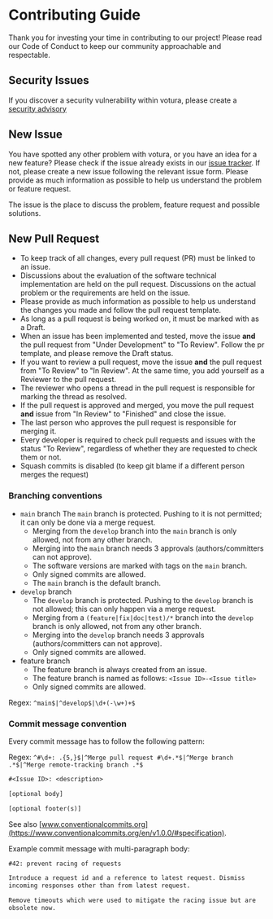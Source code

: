 # Contributing Guide

Thank you for investing your time in contributing to our project!
Please read our Code of Conduct to keep our community approachable and respectable.

## Security Issues

If you discover a security vulnerability within votura, please create a [security advisory](https://github.com/SE-UUlm/votura/security/advisories)

## New Issue

You have spotted any other problem with votura, or you have an idea for a new feature?
Please check if the issue already exists in our [issue tracker](https://github.com/SE-UUlm/votura/issues).
If not, please create a new issue following the relevant issue form.
Please provide as much information as possible to help us understand the problem or feature request.

The issue is the place to discuss the problem, feature request and possible solutions.

## New Pull Request

- To keep track of all changes, every pull request (PR) must be linked to an issue.
- Discussions about the evaluation of the software technical implementation are held on the pull request. Discussions on the actual problem or the requirements are held on the issue.
- Please provide as much information as possible to help us understand the changes you made and follow the pull request template.
- As long as a pull request is being worked on, it must be marked with as a Draft.
- When an issue has been implemented and tested, move the issue **and** the pull request from "Under Development" to "To Review". Follow the pr template, and please remove the Draft status.
- If you want to review a pull request, move the issue **and** the pull request from "To Review" to "In Review". At the same time, you add yourself as a Reviewer to the pull request.
- The reviewer who opens a thread in the pull request is responsible for marking the thread as resolved.
- If the pull request is approved and merged, you move the pull request **and** issue from "In Review" to "Finished" and close the issue.
- The last person who approves the pull request is responsible for merging it.
- Every developer is required to check pull requests and issues with the status "To Review", regardless of whether they are requested to check them or not.
- Squash commits is disabled (to keep git blame if a different person merges the request)

### Branching conventions

- `main` branch
  The `main` branch is protected. Pushing to it is not permitted; it can only be done via a merge request.
  - Merging from the `develop` branch into the `main` branch is only allowed, not from any other branch.
  - Merging into the `main` branch needs 3 approvals (authors/committers can not approve).
  - The software versions are marked with tags on the `main` branch.
  - Only signed commits are allowed.
  - The `main` branch is the default branch.
- `develop` branch
  - The `develop` branch is protected. Pushing to the `develop` branch is not allowed; this can only happen via a merge request.
  - Merging from a `(feature|fix|doc|test)/*` branch into the `develop` branch is only allowed, not from any other branch.
  - Merging into the `develop` branch needs 3 approvals (authors/committers can not approve).
  - Only signed commits are allowed.
- feature branch
  - The feature branch is always created from an issue.
  - The feature branch is named as follows: `<Issue ID>-<Issue title>`
  - Only signed commits are allowed.

Regex: `^main$|^develop$|\d+(-\w+)+$`

### Commit message convention

Every commit message has to follow the following pattern:

Regex: `^#\d+: .{5,}$|^Merge pull request #\d+.*$|^Merge branch .*$|^Merge remote-tracking branch .*$`

```txt
#<Issue ID>: <description>

[optional body]

[optional footer(s)]
```

See also [www.conventionalcommits.org](https://www.conventionalcommits.org/en/v1.0.0/#specification).

Example commit message with multi-paragraph body:

```txt
#42: prevent racing of requests

Introduce a request id and a reference to latest request. Dismiss
incoming responses other than from latest request.

Remove timeouts which were used to mitigate the racing issue but are
obsolete now.
```

